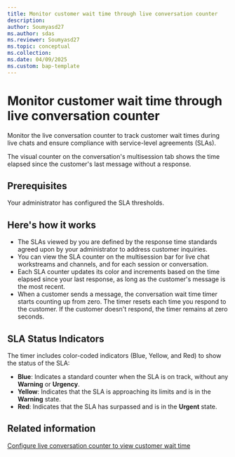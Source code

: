 ```yaml
---
title: Monitor customer wait time through live conversation counter
description: 
author: Soumyasd27
ms.author: sdas
ms.reviewer: Soumyasd27
ms.topic: conceptual
ms.collection: 
ms.date: 04/09/2025
ms.custom: bap-template
---
```


# Monitor customer wait time through live conversation counter

Monitor the live conversation counter to track customer wait times during live chats and ensure compliance with service-level agreements (SLAs).

The visual counter on the conversation's multisession tab shows the time elapsed since the customer's last message without a response.

## Prerequisites

Your administrator has configured the SLA thresholds.

## Here's how it works

- The SLAs viewed by you are defined by the response time standards agreed upon by your administrator to address customer inquiries.
- You can view the SLA counter on the multisession bar for live chat workstreams and channels, and for each session or conversation.
- Each SLA counter updates its color and increments based on the time elapsed since your last response, as long as the customer's message is the most recent.
- When a customer sends a message, the conversation wait time timer starts counting up from zero. The timer resets each time you respond to the customer. If the customer doesn't respond, the timer remains at zero seconds. 

## **SLA Status Indicators**

The timer includes color-coded indicators (Blue, Yellow, and Red) to show the status of the SLA: 

- **Blue**: Indicates a standard counter when the SLA is on track, without any **Warning** or **Urgency**.
- **Yellow**: Indicates that the SLA is approaching its limits and is in the **Warning** state.
- **Red**: Indicates that the SLA has surpassed and is in the **Urgent** state. 

## Related information

[Configure live conversation counter to view customer wait time](../administer/configure-live-conv-counter.md#configure-live-conversation-counter-to-view-customer-wait-time)


